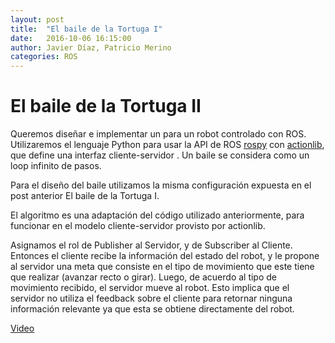 ```yaml
---
layout: post
title:  "El baile de la Tortuga I"
date:   2016-10-06 16:15:00
author: Javier Díaz, Patricio Merino
categories: ROS
---
```


# El baile de la Tortuga II

Queremos diseñar e implementar un para un robot controlado con ROS. Utilizaremos el lenguaje Python para usar la API de ROS [rospy](http://wiki,ros.org/rospy) con  [actionlib](http://wiki.ros.org/actionlib), que define una interfaz cliente-servidor . Un baile se considera como un loop infinito de pasos.

Para el diseño del baile utilizamos la misma configuración expuesta en el post anterior El baile de la Tortuga I.

El algoritmo es una adaptación del código utilizado anteriormente, para funcionar en el modelo cliente-servidor provisto por actionlib.

Asignamos el rol de Publisher al Servidor, y de Subscriber al Cliente. Entonces el cliente recibe la información del estado del robot, y le propone al servidor una meta que consiste en el tipo de movimiento que este tiene que realizar (avanzar recto o girar). Luego, de acuerdo al tipo de movimiento recibido, el servidor mueve al robot. Esto implica que el servidor no utiliza el feedback sobre el cliente para retornar ninguna información relevante ya que esta se obtiene directamente del robot.

[Video](https://youtu.be/YWrdbegYXXA) 